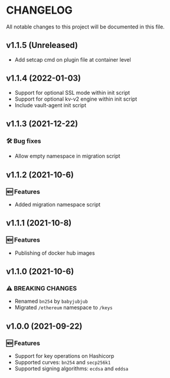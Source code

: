 # CHANGELOG

All notable changes to this project will be documented in this file.

## v1.1.5 (Unreleased)
- Add setcap cmd on plugin file at container level

##  v1.1.4 (2022-01-03)
- Support for optional SSL mode within init script
- Support for optional kv-v2 engine within init script
- Include vault-agent init script

##  v1.1.3 (2021-12-22)
### 🛠 Bug fixes
- Allow empty namespace in migration script

##  v1.1.2 (2021-10-6)
### 🆕 Features
- Added migration namespace script

##  v1.1.1 (2021-10-8)
### 🆕 Features
- Publishing of docker hub images

##  v1.1.0 (2021-10-6)

### ⚠ BREAKING CHANGES
- Renamed `bn254` by `babyjubjub`
- Migrated `/ethereum` namespace to `/keys`

##  v1.0.0 (2021-09-22)
### 🆕 Features
- Support for key operations on Hashicorp
- Supported curves: `bn254` and `secp256k1`
- Supported signing algorithms: `ecdsa` and `eddsa`
